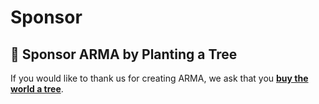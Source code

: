 # Sponsor

## 🌲 Sponsor ARMA by Planting a Tree

If you would like to thank us for creating ARMA, we ask that you [**buy the world a tree**](https://ecologi.com/stoplightinc).

[code_of_conduct]: CODE_OF_CONDUCT.md
[contributing]: CONTRIBUTING.md
[download-release]: https://github.com/stoplightio/prism/releases/latest
